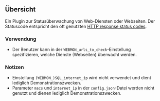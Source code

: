 ## Übersicht

Ein Plugin zur Statusüberwachung von Web-Diensten oder Webseiten. Der Statuscode entspricht den oft genutzten [HTTP response status codes](https://developer.mozilla.org/en-US/docs/Web/HTTP/Status).

### Verwendung

- Der Benutzer kann in der `WEBMON_urls_to_check`-Einstellung spezifizieren, welche Dienste (Webseiten) überwacht werden.

### Notizen

- Einstellung `(WEBMON_)SQL_internet_ip` wird nicht verwendet und dient lediglich Demonstrationszwecken.
- Parameter `macs` und `internet_ip` in der `config.json`-Datei werden nicht genutzt und dienen lediglich Demonstrationszwecken.
